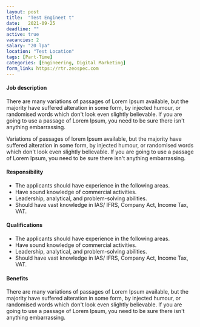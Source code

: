 ```yaml
---
layout: post
title:  "Test Engineet t"
date:   2021-09-25
deadline: ""
active: true
vacancies: 2
salary: "20 lpa"
location: "Test Location"
tags: [Part-Time]
categories: [Engineering, Digital Marketing]
form_link: https://rtr.zeospec.com
---
```


#### Job description

There are many variations of passages of Lorem Ipsum available, but the majority have suffered alteration in some form, by injected humour, or randomised words which don't look even slightly believable. If you are going to use a passage of Lorem Ipsum, you need to be sure there isn't anything embarrassing.

Variations of passages of lorem Ipsum available, but the majority have suffered alteration in some form, by injected humour, or randomised words which don't look even slightly believable. If you are going to use a passage of Lorem Ipsum, you need to be sure there isn't anything embarrassing.

#### Responsibility

- The applicants should have experience in the following areas.
- Have sound knowledge of commercial activities.
- Leadership, analytical, and problem-solving abilities.
- Should have vast knowledge in IAS/ IFRS, Company Act, Income Tax, VAT.

#### Qualifications

- The applicants should have experience in the following areas.
- Have sound knowledge of commercial activities.
- Leadership, analytical, and problem-solving abilities.
- Should have vast knowledge in IAS/ IFRS, Company Act, Income Tax, VAT.

#### Benefits

There are many variations of passages of Lorem Ipsum available, but the majority have suffered alteration in some form, by injected humour, or randomised words which don't look even slightly believable. If you are going to use a passage of Lorem Ipsum, you need to be sure there isn't anything embarrassing.